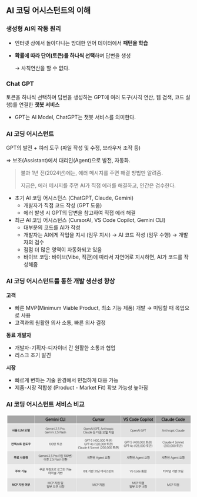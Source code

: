 ## AI 코딩 어시스턴트의 이해

### 생성형 AI의 작동 원리

- 인터넷 상에서 돌아다니는 방대한 언어 데이터에서 **패턴을 학습**
- **확률에 따라 단어(토큰)를 하나씩 선택**하며 답변을 생성
    
    → 사칙연산을 할 수 없다.
    

### Chat GPT

토큰을 하나씩 선택하며 답변을 생성하는 GPT에 여러 도구(사칙 연산, 웹 검색, 코드 실행)를 연결한 **챗봇 서비스**

- GPT는 AI Model, ChatGPT는 챗봇 서비스를 의미한다.

### AI 코딩 어시스턴트

GPT의 발전 + 여러 도구 (파일 작성 및 수정, 브라우저 조작 등)

⇒ 보조(Assistant)에서 대리인(Agent)으로 발전, 자동화.

> 불과 1년 전(2024년)에는, 에러 메시지를 주면 해결 방법만 알려줌.
> 
> 지금은, 에러 메시지를 주면 AI가 직접 에러를 해결하고, 인간은 검수한다.

- 초기 AI 코딩 어시스턴스 (ChatGPT, Claude, Gemini)
    - 개발자가 직접 코드 작성 (GPT 도움)
    - 에러 발생 시 GPT의 답변을 참고하여 직접 에러 해결
- 최근 AI 코딩 어시스턴스 (CursorAI, VS Code Copilot, Gemini CLI)
    - 대부분의 코드를 AI가 작성
    - 개발자는 AI에게 작업을 지시 (임무 지시) → AI 코드 작성 (임무 수행) → 개발자의 검수
    - 점점 더 많은 영역이 자동화되고 있음
    - 바이브 코딩: 바이브(Vibe, 직관)에 따라서 자연어로 지시하면, AI가 코드를 작성해줌

### AI 코딩 어시스턴트를 통한 개발 생산성 향상

**고객**

- 빠른 MVP(Minimum Viable Product, 최소 기능 제품) 개발 → 미팅할 때 목업으로 사용
- 고객과의 원활한 의사 소통, 빠른 의사 결정

**동료 개발자**

- 개발자-기획자-디자이너 간 원활한 소통과 협업
- 리스크 조기 발견

**시장**

- 빠르게 변하는 기술 환경에서 민첩하게 대응 가능
- 제품-시장 적합성 (Product - Market Fit) 확보 가능성 높아짐

### AI 코딩 어시스턴트 서비스 비교

![AI 코딩 어시스턴트 서비스 비교](../images/ai-coding-assistant_1.png)